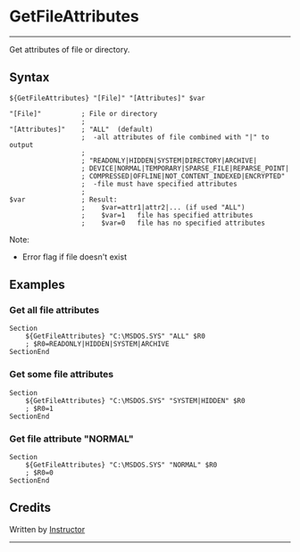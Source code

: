 # GetFileAttributes

---

Get attributes of file or directory.

## Syntax

	${GetFileAttributes} "[File]" "[Attributes]" $var

	"[File]"          ; File or directory
	                  ;
	"[Attributes]"    ; "ALL"  (default)
	                  ;  -all attributes of file combined with "|" to output
	                  ;
	                  ; "READONLY|HIDDEN|SYSTEM|DIRECTORY|ARCHIVE|
	                  ; DEVICE|NORMAL|TEMPORARY|SPARSE_FILE|REPARSE_POINT|
	                  ; COMPRESSED|OFFLINE|NOT_CONTENT_INDEXED|ENCRYPTED"
	                  ;  -file must have specified attributes
	                  ;
	$var              ; Result:
	                  ;    $var=attr1|attr2|... (if used "ALL")
	                  ;    $var=1   file has specified attributes
	                  ;    $var=0   file has no specified attributes

Note:

- Error flag if file doesn't exist

## Examples

### Get all file attributes

	Section
		${GetFileAttributes} "C:\MSDOS.SYS" "ALL" $R0
		; $R0=READONLY|HIDDEN|SYSTEM|ARCHIVE
	SectionEnd

### Get some file attributes

	Section
		${GetFileAttributes} "C:\MSDOS.SYS" "SYSTEM|HIDDEN" $R0
		; $R0=1
	SectionEnd

### Get file attribute "NORMAL"

	Section
		${GetFileAttributes} "C:\MSDOS.SYS" "NORMAL" $R0
		; $R0=0
	SectionEnd

## Credits

Written by [Instructor][1]

---

[1]: http://nsis.sourceforge.net/User:Instructor